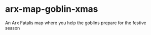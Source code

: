 # arx-map-goblin-xmas

An Arx Fatalis map where you help the goblins prepare for the festive season
